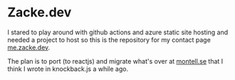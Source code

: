 # Zacke.dev

I stared to play around with github actions and azure static site hosting and needed a project to host so
this is the repository for my contact page [me.zacke.dev](https://me.zacke.dev/).

The plan is to port (to reactjs) and migrate what's over at [montell.se](http://montell.se/#contact) that I think I wrote in knockback.js a while ago.
